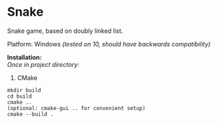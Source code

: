 # Snake

Snake game, based on doubly linked list.

Platform: Windows *(tested on 10, should have backwards compatibility)*

**Installation:**\
*Once in project directory:*  
1. CMake

  ```
  mkdir build
  cd build
  cmake ..
  (optional: cmake-gui .. for convenient setup)
  cmake --build .
  ```
